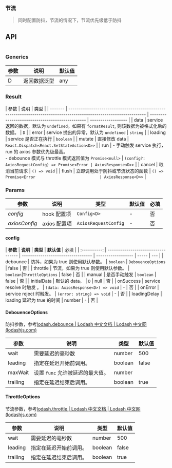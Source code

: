 <!-- ---
group:
  title: request
  path: /request
---

# useQuery

1. 请求
   1. 依赖请求
   2. 轮询
   3. 并发请求？
   4. 预加载？
   5. 解决并发请求，数据前后问题
   6. 重复请求处理
2. 数据
   1. 数据的全局使用
   2. 缓存数据
   3. 解决并发数据问题
   4. 支持 SSR
3. 参数
   1. 默认参数
   2. 分页参数
   3. 参数记录

## demo

### 防抖

<!-- <code src="./Demo/debounce.tsx"/> -->

### 节流

> 同时配置防抖，节流的情况下，节流优先级低于防抖

<!-- <code src="./Demo/throttle.tsx"/> -->

## API

```typescript

```

### Generics

| 参数 | 说明         | 默认值 |
| ---- | ------------ | ------ |
| D    | 返回数据泛型 | any    |

### Result

| 参数    | 说明                                                                                                                | 类型                                            |
| ------- | ------------------------------------------------------------------------------------------------------------------- | ----------------------------------------------- | ------------------ |
| data    | service 返回的数据，默认为 `undefined`。如果有 `formatResult`, 则该数据为被格式化后的数据。                         | `D`                                             |
| error   | service 抛出的异常，默认为 `undefined`                                                                              | `string`                                        |
| loading | service 是否正在执行                                                                                                | `boolean`                                       |
| mutate  | 直接修改 data                                                                                                       | `React.Dispatch<React.SetStateAction<D>>`       |
| run     | - 手动触发 service 执行，run 的 axios 参数优先级最高。<br />- debounce 模式与 throttle 模式返回值为 `Promise<null>` | `(config?: AxiosRequestConfig) => Promise<Error | AxiosResponse<D>>` |
| cancel  | 取消当前请求                                                                                                        | `() => void`                                    |
| flush   | 立即调用处于防抖或节流状态的函数                                                                                    | `() => Promise<Error                            | AxiosResponse<D>>` |

### Params

| 参数          | 说明         | 类型                 | 默认值 | 必填 |
| ------------- | ------------ | -------------------- | ------ | ---- |
| _config_      | hook 配置项  | `Config<D>`          | -      | 否   |
| _axiosConfig_ | axios 配置项 | `AxiosRequestConfig` | -      | 否   |

#### config

|   **参数**   | **说明**                           | **类型**                           | **默认值**         | 必填  |
| :----------: | ---------------------------------- | ---------------------------------- | ------------------ | ----- | --- |
|   debounce   | 防抖，如果为 true 则使用默认参数。 | `boolean`                          | `DebouenceOptions` | false | 否  |
|   throttle   | 节流，如果为 true 则使用默认参数。 | `boolean`\|`ThrottleOptions`       | false              | 否    |
|    manual    | 是否手动触发                       | `boolean`                          | false              | 否    |
| initialData  | 默认的 data。                      | `D`                                | null               | 否    |
|  onSuccess   | service resolve 时触发 。          | `(data: AxiosResponse<D>) => void` | -                  | 否    |
|   onError    | service reject 时触发。            | `(error: string) => void`          | -                  | 否    |
| loadingDelay | loading 延迟为 true 的时间         | number                             | -                  | 否    |

#### DebouenceOptions

防抖参数，参考[lodash.debounce | Lodash 中文文档 | Lodash 中文网 (lodashjs.com)](https://www.lodashjs.com/docs/lodash.debounce)

| 参数     | 说明                             | 类型    | 默认值 |
| -------- | -------------------------------- | ------- | ------ |
| wait     | 需要延迟的毫秒数                 | number  | 500    |
| leading  | 指定在延迟开始前调用。           | boolean | false  |
| maxWait  | 设置 `func` 允许被延迟的最大值。 | number  |        |
| trailing | 指定在延迟结束后调用。           | boolean | true   |

#### ThrottleOptions

节流参数，参考[lodash.throttle | Lodash 中文文档 | Lodash 中文网 (lodashjs.com)](https://www.lodashjs.com/docs/lodash.throttle)

| 参数     | 说明                   | 类型    | 默认值 |
| -------- | ---------------------- | ------- | ------ |
| wait     | 需要延迟的毫秒数       | number  | 500    |
| leading  | 指定在延迟开始前调用。 | boolean | false  |
| trailing | 指定在延迟结束后调用。 | boolean | true   |
